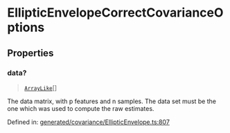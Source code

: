 # EllipticEnvelopeCorrectCovarianceOptions

## Properties

### data?

> [`ArrayLike`](../types/ArrayLike.md)[]

The data matrix, with p features and n samples. The data set must be the one which was used to compute the raw estimates.

Defined in:  [generated/covariance/EllipticEnvelope.ts:807](https://github.com/transitive-bullshit/scikit-learn-ts/blob/92ab806/packages/sklearn/src/generated/covariance/EllipticEnvelope.ts#L807)

